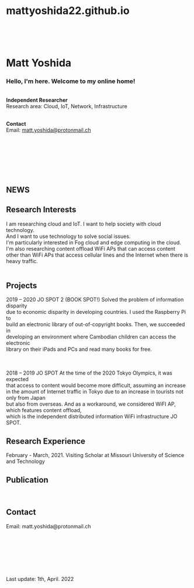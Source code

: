# mattyoshida22.github.io
<html>
  <head>
    
  </head>
<br><br><br>
<h1>Matt Yoshida</h1>

<h3>Hello, I'm here. Welcome to my online home!</h3>
<br>
<b>Independent Researcher</b><br>
Research area: Cloud, IoT, Network, Infrastructure<br><br>

<b>Contact</b><br>
Email: matt.yoshida@protonmail.ch <br><br>

<br><br>

<br><br>

<h2>NEWS</h2>

<h2>Research Interests</h2>
I am researching cloud and IoT.  I want to help society with cloud technology.<br>
And I want to use technology to solve social issues.<br>
I'm particularly interested in Fog cloud and edge computing in the cloud.<br>  
I'm also researching content offload WiFi APs that can access content<br>
other than WiFi APs that access cellular lines and the Internet when there is heavy traffic.<br><br>


<h2>Projects</h2>
2019 – 2020 JO SPOT 2 (BOOK SPOT!) Solved the problem of information disparity<br>
due to economic disparity in developing countries. I used the Raspberry Pi to <br>
build an electronic library of out-of-copyright books. Then, we succeeded in <br>
developing an environment where Cambodian children can access the electronic <br>
library on their iPads and PCs and read many books for free.<br><br><br>
  
2018 – 2019 JO SPOT At the time of the 2020 Tokyo Olympics, it was expected <br>
that access to content would become more difficult, assuming an increase <br>
in the amount of Internet traffic in Tokyo due to an increase in tourists not only from Japan <br>
but also from overseas. And as a workaround, we considered WiFI AP, which features content offload, <br>
which is the independent distributed information WiFi infrastructure JO SPOT.<br>

<h2>Research Experience</h2>
February - March, 2021. Visiting Scholar at Missouri University of Science and Technology

<br>
<h2>Publication</h2>
<br>

<h2>Contact</h2>
Email: matt.yoshida@protonmail.ch <br><br>

<br><br>
  
<br><br>

Last update: 1th, April. 2022
